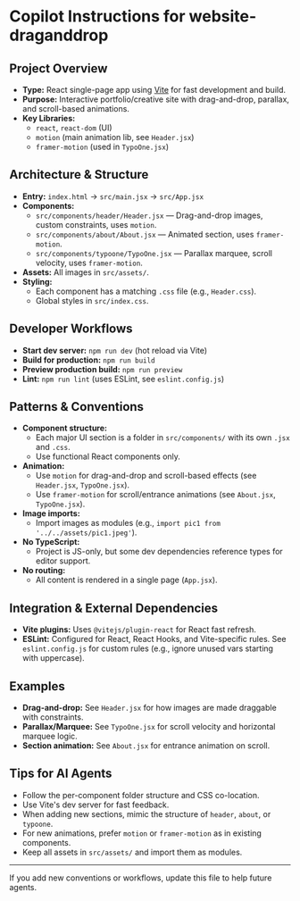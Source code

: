# Copilot Instructions for website-draganddrop

## Project Overview
- **Type:** React single-page app using [Vite](https://vitejs.dev/) for fast development and build.
- **Purpose:** Interactive portfolio/creative site with drag-and-drop, parallax, and scroll-based animations.
- **Key Libraries:**
  - `react`, `react-dom` (UI)
  - `motion` (main animation lib, see `Header.jsx`)
  - `framer-motion` (used in `TypoOne.jsx`)

## Architecture & Structure
- **Entry:** `index.html` → `src/main.jsx` → `src/App.jsx`
- **Components:**
  - `src/components/header/Header.jsx` — Drag-and-drop images, custom constraints, uses `motion`.
  - `src/components/about/About.jsx` — Animated section, uses `framer-motion`.
  - `src/components/typoone/TypoOne.jsx` — Parallax marquee, scroll velocity, uses `framer-motion`.
- **Assets:** All images in `src/assets/`.
- **Styling:**
  - Each component has a matching `.css` file (e.g., `Header.css`).
  - Global styles in `src/index.css`.

## Developer Workflows
- **Start dev server:** `npm run dev` (hot reload via Vite)
- **Build for production:** `npm run build`
- **Preview production build:** `npm run preview`
- **Lint:** `npm run lint` (uses ESLint, see `eslint.config.js`)

## Patterns & Conventions
- **Component structure:**
  - Each major UI section is a folder in `src/components/` with its own `.jsx` and `.css`.
  - Use functional React components only.
- **Animation:**
  - Use `motion` for drag-and-drop and scroll-based effects (see `Header.jsx`, `TypoOne.jsx`).
  - Use `framer-motion` for scroll/entrance animations (see `About.jsx`, `TypoOne.jsx`).
- **Image imports:**
  - Import images as modules (e.g., `import pic1 from '../../assets/pic1.jpeg'`).
- **No TypeScript:**
  - Project is JS-only, but some dev dependencies reference types for editor support.
- **No routing:**
  - All content is rendered in a single page (`App.jsx`).

## Integration & External Dependencies
- **Vite plugins:** Uses `@vitejs/plugin-react` for React fast refresh.
- **ESLint:** Configured for React, React Hooks, and Vite-specific rules. See `eslint.config.js` for custom rules (e.g., ignore unused vars starting with uppercase).

## Examples
- **Drag-and-drop:** See `Header.jsx` for how images are made draggable with constraints.
- **Parallax/Marquee:** See `TypoOne.jsx` for scroll velocity and horizontal marquee logic.
- **Section animation:** See `About.jsx` for entrance animation on scroll.

## Tips for AI Agents
- Follow the per-component folder structure and CSS co-location.
- Use Vite's dev server for fast feedback.
- When adding new sections, mimic the structure of `header`, `about`, or `typoone`.
- For new animations, prefer `motion` or `framer-motion` as in existing components.
- Keep all assets in `src/assets/` and import them as modules.

---
If you add new conventions or workflows, update this file to help future agents.

